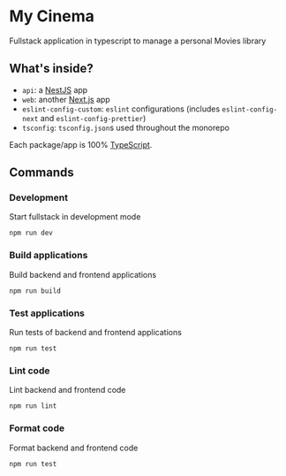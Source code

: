 # My Cinema

Fullstack application in typescript to manage a personal Movies library

## What's inside?

- `api`: a [NestJS](https://nestjs.com/) app
- `web`: another [Next.js](https://nextjs.org/) app
- `eslint-config-custom`: `eslint` configurations (includes `eslint-config-next` and `eslint-config-prettier`)
- `tsconfig`: `tsconfig.json`s used throughout the monorepo

Each package/app is 100% [TypeScript](https://www.typescriptlang.org/).

## Commands

### Development

Start fullstack in development mode

```shell
npm run dev
```

### Build applications

Build backend and frontend applications

```shell
npm run build
```

### Test applications

Run tests of backend and frontend applications

```shell
npm run test
```

### Lint code

Lint backend and frontend code

```shell
npm run lint
```

### Format code

Format backend and frontend code

```shell
npm run test
```
